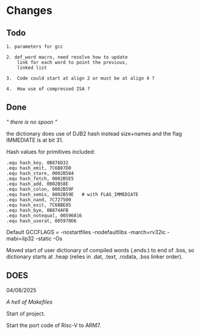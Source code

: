# Changes

## Todo

    1. parameters for gcc

    2. def_word macro, need resolve how to update
        link for each word to point the previous,
        linked list

    3.  Code could start at align 2 or must be at align 4 ?

    4.  How use of compressed ISA ?

## Done

_" there is no spoon "_

the dictionary does use of DJB2 hash instead size+names and the flag IMMEDIATE is at bit 31.

Hash values for primitives included:

    .equ hash_key, 0B876D32 
    .equ hash_emit, 7C6B87D0 
    .equ hash_store, 0002B584 
    .equ hash_fetch, 0002B5E5 
    .equ hash_add, 0002B58E 
    .equ hash_colon, 0002B59F 
    .equ hash_semis, 8002B59E   # with FLAG_IMMEDIATE 
    .equ hash_nand, 7C727500 
    .equ hash_exit, 7C6BBE85 
    .equ hash_bye, 0B874AFB 
    .equ hash_notequal, 00596816 
    .equ hash_userat, 005970D6 

Default GCCFLAGS = -nostartfiles -nodefaultlibs -march=rv32ic -mabi=ilp32 -static -Os

Moved start of user dictionary of compiled words (.ends:) to end of .bss, so dictionary starts at .heap (relies in .dat, .text, .rodata, .bss linker order).

    
## DOES

04/08/2025

_A hell of Makefiles_

Start of project.

Start the port code of Risc-V to ARM7.


